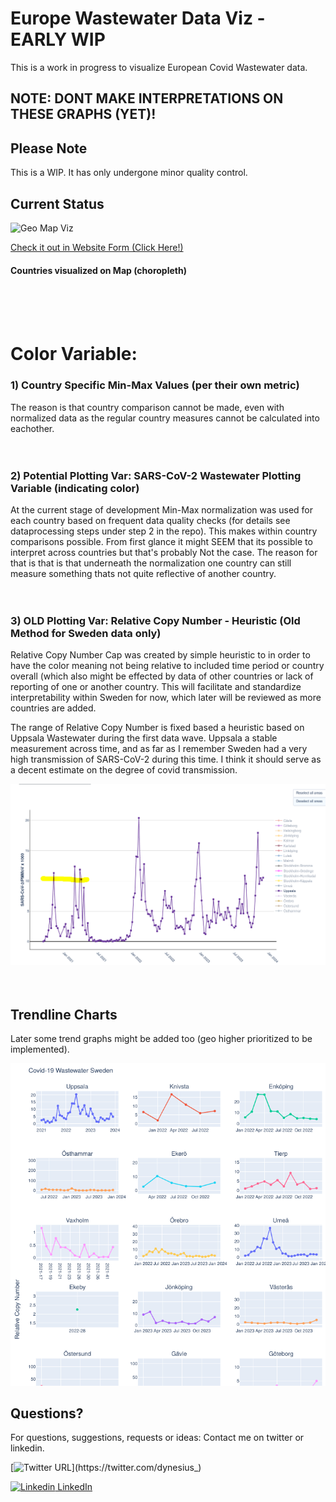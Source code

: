 # Europe Wastewater Data Viz - EARLY WIP
This is a work in progress to visualize European Covid Wastewater data.

## NOTE: DONT MAKE INTERPRETATIONS ON THESE GRAPHS (YET)!


## Please Note
This is a WIP. It has only undergone minor quality control.


## Current Status
![Geo Map Viz](https://github.com/danieldynesius/covid/blob/main/docs/c19_wastewater_v0.3.2.gif)

[Check it out in Website Form (Click Here!)](https://danieldynesius.github.io/daniel.dynesius.github.io/geo_map.html)
#### Countries visualized on Map (choropleth)
<br><br><br>

# Color Variable:
### 1) Country Specific Min-Max Values (per their own metric)
The reason is that country comparison cannot be made, even with normalized data as the regular country measures cannot be calculated into eachother.
<br><br><br>

### 2) Potential Plotting Var: SARS-CoV-2 Wastewater Plotting Variable (indicating color)
At the current stage of development Min-Max normalization was used for each country based on frequent data quality checks (for details see dataprocessing steps under step 2 in the repo). This makes within country comparisons possible.
From first glance it might SEEM that its possible to interpret across countries but that's probably Not the case. The reason for that is that is that underneath the normalization one country can still measure something thats not quite reflective of another country.
<br><br><br>

### 3) OLD Plotting Var: Relative Copy Number - Heuristic (Old Method for Sweden data only)
Relative Copy Number Cap was created by simple heuristic to in order to have the color meaning not being relative to included time period or country overall (which also might be effected by data of other countries or lack of reporting of one or another country. This will facilitate and standardize interpretability within Sweden for now, which later will be reviewed as more countries are added.

The range of Relative Copy Number is fixed based a heuristic based on Uppsala Wastewater during the first data wave. Uppsala a stable measurement across time, and as far as I remember Sweden had a very high transmission of SARS-CoV-2 during this time. I think it should serve as a decent estimate on the degree of covid transmission. 

![Trendline Viz](docs/se_uppsala_c19_first_recorded_peak.png)
<br><br><br>

## Trendline Charts
Later some trend graphs might be added too (geo higher prioritized to be implemented).

![Trendline Viz](docs/c19-trends.png)


## Questions?
For questions, suggestions, requests or ideas:
Contact me on twitter or linkedin.

[![Twitter URL](https://img.shields.io/twitter/url/https/twitter.com/dynesius_.svg?style=social&label=Follow%20%40dynesius_)](https://twitter.com/dynesius_)


[![Linkedin](https://i.stack.imgur.com/gVE0j.png) LinkedIn](https://www.linkedin.com/in/danieldynesius/)&nbsp;
